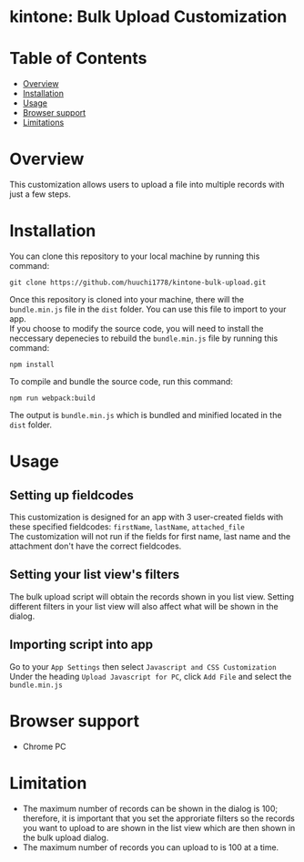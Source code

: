 # kintone: Bulk Upload Customization
# Table of Contents
- [Overview](#overview)
- [Installation](#installation)
- [Usage](#usage)
- [Browser support](#browser-support)
- [Limitations](#limitations)
# Overview
This customization allows users to upload a file into multiple records with just a few steps.
# Installation
You can clone this repository to your local machine by running this command:
```
git clone https://github.com/huuchi1778/kintone-bulk-upload.git
```
Once this repository is cloned into your machine, there will the ```bundle.min.js``` file in the ```dist``` folder. You can use this file to import to your app.<br>
If you choose to modify the source code, you will need to install the neccessary depenecies to rebuild the ```bundle.min.js``` file by running this command:
```
npm install
```
To compile and bundle the source code, run this command:
```
npm run webpack:build
```
The output is ```bundle.min.js``` which is bundled and minified located in the ```dist``` folder.
# Usage
## Setting up fieldcodes 
This customization is designed for an app with 3 user-created fields with these specified fieldcodes: ```firstName```, ```lastName```, ```attached_file``` <br>
The customization will not run if the fields for first name, last name and the attachment don't have the correct fieldcodes. <br>
## Setting your list view's filters
The bulk upload script will obtain the records shown in you list view. Setting different filters in your list view will also affect what will be shown in the dialog.
## Importing script into app
Go to your ```App Settings``` then select ```Javascript and CSS Customization``` <br>
Under the heading ```Upload Javascript for PC```, click ```Add File``` and select the ```bundle.min.js```

# Browser support
- Chrome PC

# Limitation
- The maximum number of records can be shown in the dialog is 100; therefore, it is important that you set the approriate filters so the records you want to upload to are shown in the list view which are then shown in the bulk upload dialog.
- The maximum number of records you can upload to is 100 at a time. 














